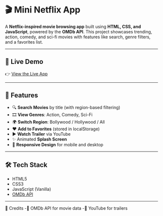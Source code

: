# 🎬 Mini Netflix App

A **Netflix-inspired movie browsing app** built using **HTML, CSS, and JavaScript**, powered by the **OMDb API**. This project showcases trending, action, comedy, and sci-fi movies with features like search, genre filters, and a favorites list.

---

## 🔗 Live Demo

👉 [View the Live App](https://manoj0212-rgb.github.io/Mini-Netflix-app/)

---


## 🚀 Features

- 🔍 **Search Movies** by title (with region-based filtering)
- 🎞️ **View Genres**: Action, Comedy, Sci-Fi
- 🌍 **Switch Region**: Bollywood / Hollywood / All
- ❤️ **Add to Favorites** (stored in localStorage)
- ▶ **Watch Trailer** via YouTube
- ✨ Animated **Splash Screen**
- 📱 **Responsive Design** for mobile and desktop

---

## 🛠️ Tech Stack

- HTML5  
- CSS3  
- JavaScript (Vanilla)  
- [OMDb API](http://www.omdbapi.com)

---

📌 Credits
-🎥 OMDb API for movie data
-🔗 YouTube for trailers
